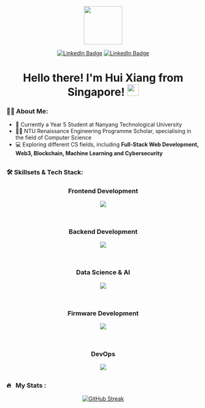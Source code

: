 <div align="center">
  <p><img src="https://media.giphy.com/media/KzJkzjggfGN5Py6nkT/giphy.gif" width="100"/></p>
  <a href="https://www.linkedin.com/in/hui-xiang/"><img src="https://img.shields.io/badge/LinkedIn-blue?style=for-the-badge&logo=linkedin&logoColor=white" alt="LinkedIn Badge"/></a>
  <a href="mailto: chayhuixiang@gmail.com"><img src="https://img.shields.io/badge/Gmail-D14836?style=for-the-badge&logo=gmail&logoColor=white" alt="LinkedIn Badge"/></a>
  <div>
    <img src="https://komarev.com/ghpvc/?username=chayhuixiang&style=flat-square&color=green" alt=""/>
  </div>
  <h1>
    Hello there! I'm Hui Xiang from Singapore!
    <img src="https://media.giphy.com/media/hvRJCLFzcasrR4ia7z/giphy.gif" width="30px"/>
  </h1>
</div>

### 👨‍💻 About Me:
- 🏫 Currently a Year 5 Student at Nanyang Technological University
- 🧑‍🎓 NTU Renaissance Engineering Programme Scholar, specialising in the field of Computer Science 
- 💻 Exploring different CS fields, including **Full-Stack Web Development, Web3, Blockchain, Machine Learning and Cybersecurity**

##
### 🛠 Skillsets & Tech Stack:

<div align="center">
  <h3>Frontend Development</h3>
  <p>
    <a href="https://skillicons.dev">
      <img src="https://skillicons.dev/icons?i=html,css,js,ts,react,vite,tailwind,bootstrap,materialui,redux,nextjs,flutter,dart,figma" />
    </a>
  </p>
  <br />
  <h3>Backend Development</h3>
  <p>
    <a href="https://skillicons.dev">
      <img src="https://skillicons.dev/icons?i=nodejs,express,sequelize,flask,graphql,apollo,postgres,sqlite,prisma,mongodb,firebase,solidity,ipfs" />
    </a>
  </p>
  <br />
  <h3>Data Science & AI</h3>
  <p>
    <a href="https://skillicons.dev">
      <img src="https://skillicons.dev/icons?i=py,tensorflow,pytorch" />
    </a>
  </p>
  <br />
  <h3>Firmware Development</h3>
  <p>
    <a href="https://skillicons.dev">
      <img src="https://skillicons.dev/icons?i=c,arduino,linux,raspberrypi" />
    </a>
  </p>
  <br />
  <h3>DevOps</h3>
  <p>
    <a href="https://skillicons.dev">
      <img src="https://skillicons.dev/icons?i=git,githubactions,docker,replit,vercel,netlify,gcp,aws" />
    </a>
  </p>
</div>

##

### 🔥 &nbsp; My Stats :
<div align="center">

[![GitHub Streak](https://streak-stats.demolab.com/?user=chayhuixiang)](https://git.io/streak-stats)

<!-- [![GitHub Stats](https://github-readme-stats.vercel.app/api?username=chayhuixiang&theme=dark&show_icons=true)](https://github.com/anuraghazra/github-readme-stats) -->

<!-- [![Top Langs](https://github-readme-stats.vercel.app/api/top-langs/?username=chayhuixiang&theme=dark&layout=compact&hide=jupyter%20notebook)](https://github.com/anuraghazra/github-readme-stats) -->

</div>
